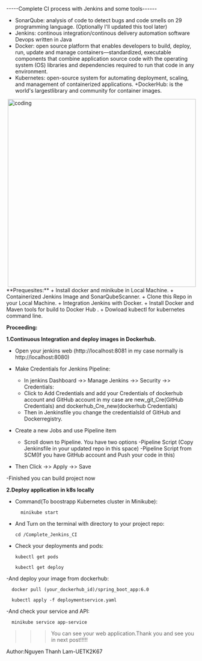 

-----Complete CI process with Jenkins and some tools------

+ SonarQube: analysis of code to detect bugs and code smells on 29 programming language. (Optionally I'll updated this tool later)
+ Jenkins: continous integration/continous delivery automation software Devops written in Java
+ Docker: open source platform that enables developers to build, deploy, run, update and manage containers—standardized, executable components that combine application source code with the operating system (OS) libraries and dependencies required to run that code in any environment.
+ Kubernetes: open-source system for automating deployment, scaling, and management of containerized applications.
+DockerHub: is the world's largestlibrary and community for container images.


<img align = "right" alt = "coding" width = "500" src = "https://tse2.mm.bing.net/th?id=OIP.Y0E3jRjyztQ0-5LKTxBb1gHaDj&pid=Api&P=0&h=180">
**Prequesites:**
+ Install docker and minikube in Local Machine.
+ Containerized Jenkins Image and SonarQubeScanner.
+ Clone this Repo in your Local Machine.
+ Integration Jenkins with Docker.
+ Install Docker and Maven tools for build to Docker Hub .
+ Dowload kubectl for kubernetes command line.

**Proceeding:**

**1.Continuous Integration and deploy images in Dockerhub.**
- Open your jenkins web (http://localhost:8081 in my case normally is http://localhost:8080)
  
- Make Credentials for Jenkins Pipeline:
  +  In jenkins Dashboard ->> Manage Jenkins ->> Security ->> Credentials:
  +  Click to Add Credentials and add your Credentials of dockerhub account and GitHub account
     in my case are new_git_Cre(GitHub Credentials) and dockerhub_Cre_new(dockerhub Credentials)   
  +  Then in Jenkinsfile you change the credentialsId of GitHub and Dockerregistry.
    
- Create a new Jobs and use Pipeline item
  + Scroll down to Pipeline. You have two options
                              -Pipeline Script (Copy Jenkinsfile in your updated repo in this space)
                              -Pipeline Script from SCM(If you have GitHub account and Push your code in this)
    
- Then Click ->> Apply ->> Save

-Finished you can build project now

**2.Deploy application in k8s locally**

- Command(To boostrapp Kubernetes cluster in Minikube):
  
        minikube start

- And Turn on the terminal with directory to your project repo:

      cd /Complete_Jenkins_CI

- Check your deployments and pods: 

      kubectl get pods

      kubectl get deploy
  
-And deploy your image from dockerhub:

      docker pull (your_dockerhub_id)/spring_boot_app:6.0

      kubectl apply -f deploymentservice.yaml

-And check your service and API:

      minikube service app-service

      

>>>You can see your web application.Thank you and see you in next post!!!!!

Author:Nguyen Thanh Lam-UETK2K67


